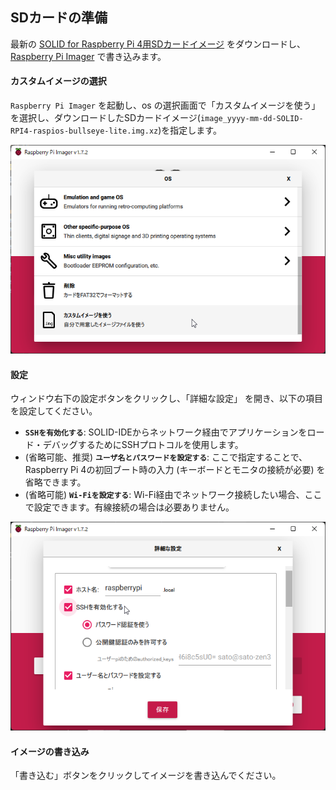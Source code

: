 ## SDカードの準備

最新の [SOLID for Raspberry Pi 4用SDカードイメージ](http://solid.kmckk.com/rpi4/image_2022-07-05-SOLID-RPI4-raspios-bullseye-lite.img.xz) をダウンロードし、[Raspberry Pi Imager](https://www.raspberrypi.com/software/) で書き込みます。

####  カスタムイメージの選択

`Raspberry Pi Imager` を起動し、os の選択画面で「カスタムイメージを使う」を選択し、ダウンロードしたSDカードイメージ(`image_yyyy-mm-dd-SOLID-RPI4-raspios-bullseye-lite.img.xz`)を指定します。

 ![rpi-imager-select](img/rpi-imager-select-os.png)

#### 設定

ウィンドウ右下の設定ボタンをクリックし、「詳細な設定」 を開き、以下の項目を設定してください。

- **`SSHを有効化する`**: SOLID-IDEからネットワーク経由でアプリケーションをロード・デバッグするためにSSHプロトコルを使用します。
- (省略可能、推奨) **`ユーザ名とパスワードを設定する`**: ここで指定することで、Raspberry Pi 4の初回ブート時の入力 (キーボードとモニタの接続が必要) を省略できます。
- (省略可能) **`Wi-Fiを設定する`**: Wi-Fi経由でネットワーク接続したい場合、ここで設定できます。有線接続の場合は必要ありません。

 ![rpi-imager-settings](img/rpi-imager-settings.png)

#### イメージの書き込み

「書き込む」ボタンをクリックしてイメージを書き込んでください。
